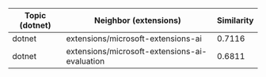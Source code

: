 | Topic (dotnet) | Neighbor (extensions) | Similarity |
|-------------|-------------------|------------|
| dotnet | extensions/microsoft-extensions-ai | 0.7116 |
| dotnet | extensions/microsoft-extensions-ai-evaluation | 0.6811 |
